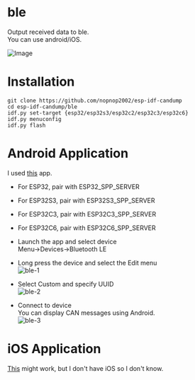 # ble
Output received data to ble.   
You can use android/iOS.   

![Image](https://github.com/user-attachments/assets/536b8936-c08b-4200-ade4-57fcd6812731)

# Installation

```
git clone https://github.com/nopnop2002/esp-idf-candump
cd esp-idf-candump/ble
idf.py set-target {esp32/esp32s3/esp32c2/esp32c3/esp32c6}
idf.py menuconfig
idf.py flash
```

# Android Application   
I used [this](https://play.google.com/store/apps/details?id=de.kai_morich.serial_bluetooth_terminal) app.   

- For ESP32, pair with ESP32_SPP_SERVER   

- For ESP32S3, pair with ESP32S3_SPP_SERVER   

- For ESP32C3, pair with ESP32C3_SPP_SERVER   

- For ESP32C6, pair with ESP32C6_SPP_SERVER   

- Launch the app and select device  
Menu->Devices->Bluetooth LE   

- Long press the device and select the Edit menu   
![ble-1](https://github.com/nopnop2002/esp-idf-uart2bt/assets/6020549/a7a6ced7-05ac-44b2-b809-905921939755)

- Select Custom and specify UUID   
![ble-2](https://user-images.githubusercontent.com/6020549/184459827-f62dc206-6bc2-41a7-9a88-74b9c84bbb89.JPG)

- Connect to device   
You can display CAN messages using Android.   
![ble-3](https://github.com/nopnop2002/esp-idf-candump/assets/6020549/a5a2c0ed-71de-46a5-8523-2a240a67b253)

# iOS Application   
[This](https://apps.apple.com/jp/app/bluetooth-v2-1-spp-setup/id6449416841) might work, but I don't have iOS so I don't know.   

